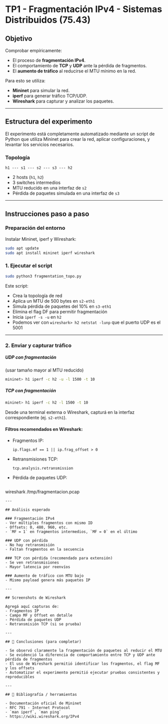 # TP1 - Fragmentación IPv4 - Sistemas Distribuidos (75.43)

## Objetivo

Comprobar empíricamente:
- El proceso de **fragmentación IPv4**.
- El comportamiento de **TCP** y **UDP** ante la pérdida de fragmentos.
- El **aumento de tráfico** al reducirse el MTU mínimo en la red.

Para esto se utiliza:
- **Mininet** para simular la red.
- **iperf** para generar tráfico TCP/UDP.
- **Wireshark** para capturar y analizar los paquetes.

---

## Estructura del experimento

El experimento está completamente automatizado mediante un script de Python que utiliza Mininet para crear la red, aplicar configuraciones, y levantar los servicios necesarios.

### Topología

```
h1 --- s1 --- s2 --- s3 --- h2
```

- 2 hosts (`h1`, `h2`)
- 3 switches intermedios
- MTU reducido en una interfaz de `s2`
- Pérdida de paquetes simulada en una interfaz de `s3`

---

## Instrucciones paso a paso

### Preparación del entorno
Instalar Mininet, iperf y Wireshark:
```bash
sudo apt update
sudo apt install mininet iperf wireshark
```

### 1. Ejecutar el script

```bash
sudo python3 fragmentation_topo.py
```

Este script:
- Crea la topología de red
- Aplica un MTU de 500 bytes en `s2-eth1`
- Simula pérdida de paquetes del 10% en `s3-eth1`
- Elimina el flag DF para permitir fragmentación
- Inicia `iperf -s -u` en `h2`
- Podemos ver con `wireshark> h2 netstat -lunp` que el puerto UDP es el 5001

---

### 2. Enviar y capturar tráfico

##### UDP con fragmentación
(usar tamaño mayor al MTU reducido)
```bash
mininet> h1 iperf -c h2 -u -l 1500 -t 10
```
##### TCP con fragmentación
```bash
mininet> h1 iperf -c h2 -l 1500 -t 10
```


Desde una terminal externa o Wireshark, capturá en la interfaz correspondiente (ej. `s2-eth1`).


#### Filtros recomendados en Wireshark:
- Fragmentos IP:
  ```
  ip.flags.mf == 1 || ip.frag_offset > 0
  ```
- Retransmisiones TCP:
  ```
  tcp.analysis.retransmission
  ```

- Pérdida de paquetes UDP:
  ```
wireshark /tmp/fragmentacion.pcap
```
---

## Análisis esperado

### Fragmentación IPv4
- Ver múltiples fragmentos con mismo ID
- Offsets: 0, 480, 960, etc.
- `MF = 1` en fragmentos intermedios, `MF = 0` en el último

### UDP con pérdida
- No hay retransmisión
- Faltan fragmentos en la secuencia

### TCP con pérdida (recomendado para extensión)
- Se ven retransmisiones
- Mayor latencia por reenvíos

### Aumento de tráfico con MTU bajo
- Mismo payload genera más paquetes IP

---

## Screenshots de Wireshark

Agregá aquí capturas de:
- Fragmentos IP
- Campo MF y Offset en detalle
- Pérdida de paquetes UDP
- Retransmisión TCP (si se prueba)

---

## 🔹 Conclusiones (para completar)

- Se observó claramente la fragmentación de paquetes al reducir el MTU
- Se evidenció la diferencia de comportamiento entre TCP y UDP ante pérdida de fragmentos
- El uso de Wireshark permitió identificar los fragmentos, el flag MF y los offsets
- Automatizar el experimento permitió ejecutar pruebas consistentes y reproducibles

---

## 📖 Bibliografía / herramientas

- Documentación oficial de Mininet
- RFC 791 - Internet Protocol
- `man iperf`, `man ping`
- https://wiki.wireshark.org/IPv4
